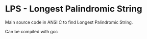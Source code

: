 # LPS - Longest Palindromic String

Main source code in ANSI C to find Longest Palindromic String.

Can be compiled with gcc